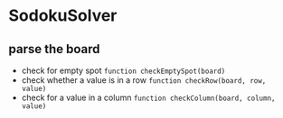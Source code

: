 # SodokuSolver
## parse the board
- check for empty spot
``` function checkEmptySpot(board) ```
- check whether a value is in a row
```function checkRow(board, row, value) ```
- check for a value in a column
``` function checkColumn(board, column, value) ```
	
